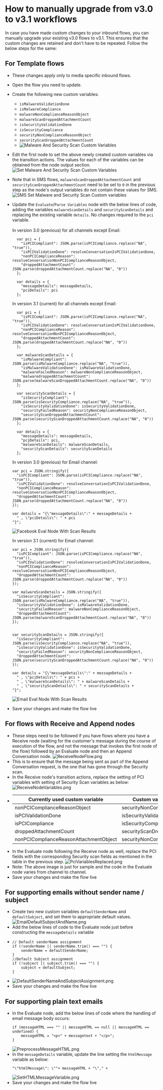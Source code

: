 
# How to manually upgrade from v3.0 to v3.1 workflows

In case you have made custom changes to your inbound flows, you can manually upgrade your existing v3.0 flows to v3.1. This ensures that the custom changes are retained and don't have to be repeated. Follow the below steps for the same:

## For Template flows
- These changes apply only to media specific inbound flows.
- Open the flow you need to update.
- Create the following new custom variables:
    - `isMalwareValidationDone`
    - `isMalwareCompliance`
    - `malwareNonComplianceReasonObject`
    - `malwareScanDroppedAttachmentCount`
    - `isSecurityValidationDone`
    - `isSecurityCompliance`
    - `securityNonComplianceReasonObject`
    - `securityScanDroppedAttachmentCount`
    - ![Malware And Security Scan Custom Variables](v3.3/images/MalwareAndSecurityScanCustomVariables.png)
- Edit the first node to set the above newly created custom variables via the transition actions. The values for each of the variables can be obtained from the node output section.
  ![Set Malware And Security Scan Custom Variables](v3.3/images/SetMalwareAndSecurityScanCustomVariables.png)
- Note that in SMS flows, `malwareScanDroppedAttachmentCount` and `securityScanDroppedAttachmentCount` need to be set to `0` in the previous step as the node's output variables do not contain these values for SMS.
  ![SMS Set Malware and Security Scan Custom variables](v3.3/images/SMSSetCustomVariables.png)
- Update the `Evaluate`/`Parse Variables` node with the below lines of code, adding the variables `malwareScanDetails` and `securityScanDetails` and replacing the existing variable `details`. No changes required to the `pci` variable.<br>
  <br>
  In version 3.0 (previous) for all channels except Email:
  ```
    var pci = {
      "isPCICompliant": JSON.parse(isPCICompliance.replace("NA", "true")),
      "isPCIValidationDone": resolveConversationIsPCIValidationDone,
      "nonPCIComplianceReason": resolveConversationNonPCIComplianceReasonObject,
      "droppedAttachmentCount": JSON.parse(droppedAttachmentCount.replace("NA", "0"))
    };
  
    var details = {
      "messageDetails": messageDetails,
      "pciDetails": pci
    };
  ```

  In version 3.1 (current) for all channels except Email:
  ```
    var pci = {
      "isPCICompliant": JSON.parse(isPCICompliance.replace("NA", "true")),
      "isPCIValidationDone": resolveConversationIsPCIValidationDone,
      "nonPCIComplianceReason": resolveConversationNonPCIComplianceReasonObject,
      "droppedAttachmentCount": JSON.parse(droppedAttachmentCount.replace("NA", "0"))
    };
  
    var malwareScanDetails = {
      "isMalwareCompliant": JSON.parse(isMalwareCompliance.replace("NA", "true")),
      "isMalwareValidationDone": isMalwareValidationDone,
      "malwareFailedReason": malwareNonComplianceReasonObject,
      "malwaredroppedAttachmentCount": JSON.parse(malwareScanDroppedAttachmentCount.replace("NA", "0"))
    };
  
    var securityScanDetails = {
      "isSecurityCompliant": JSON.parse(isSecurityCompliance.replace("NA", "true")),
      "isSecurityValidationDone": isSecurityValidationDone,
      "securityFailedReason": securityNonComplianceReasonObject,
      "securityScanDroppedAttachmentCount": JSON.parse(securityScanDroppedAttachmentCount.replace("NA", "0"))
    };
  
    var details = {
      "messageDetails": messageDetails,
      "pciDetails": pci,
      "malwareScanDetails": malwareScanDetails,
      "securityScanDetails": securityScanDetails
    };
  ```

  In version 3.0 (previous) for Email channel:
  ```
  var pci = JSON.stringify({
    "isPCICompliant": JSON.parse(isPCICompliance.replace("NA", "true")),
    "isPCIValidationDone": resolveConversationIsPCIValidationDone,
    "nonPCIComplianceReason": resolveConversationNonPCIComplianceReasonObject,
    "droppedAttachmentCount": JSON.parse(droppedAttachmentCount.replace("NA", "0"))
  });
  
  var details = "{\"messageDetails\":" + messageDetails +
    " , \"pciDetails\": " + pci 
  "}";
  ```
  ![Facebook Eval Node With Scan Results](v3.3/images/FacebookEvalNodeWithScanResults.png)

  In version 3.1 (current) for Email channel:
  ```
  var pci = JSON.stringify({
    "isPCICompliant": JSON.parse(isPCICompliance.replace("NA", "true")),
    "isPCIValidationDone": resolveConversationIsPCIValidationDone,
    "nonPCIComplianceReason": resolveConversationNonPCIComplianceReasonObject,
    "droppedAttachmentCount": JSON.parse(droppedAttachmentCount.replace("NA", "0"))
  });
  
  var malwareScanDetails = JSON.stringify({
    "isSecurityCompliant": JSON.parse(isMalwareCompliance.replace("NA", "true")),
    "isSecurityValidationDone": isMalwareValidationDone,
    "securityFailedReason": malwareNonComplianceReasonObject,
    "droppedAttachmentCount": JSON.parse(malwareScanDroppedAttachmentCount.replace("NA", "0"))
  });
  
  
  var securityScanDetails = JSON.stringify({
    "isSecurityCompliant": JSON.parse(isSecurityCompliance.replace("NA", "true")),
    "isSecurityValidationDone": isSecurityValidationDone,
    "securityFailedReason": securityNonComplianceReasonObject,
    "droppedAttachmentCount": JSON.parse(securityScanDroppedAttachmentCount.replace("NA", "0"))
  });
  
  var details = "{\"messageDetails\":" + messageDetails +
    " , \"pciDetails\": " + pci +
    " , \"malwareScanDetails\": " + malwareScanDetails +
    " , \"securityScanDetails\": " + securityScanDetails +
  "}";  
  ```
  ![Email Eval Node With Scan Results](v3.3/images/EmailEvalNodeWithScanResults.png)

- Save your changes and make the flow live

## For flows with Receive and Append nodes
- These steps need to be followed if you have flows where you have a Receive node (waiting for the customer's message during the course of execution of the flow, and not the message that invokes the first node of the flow) followed by an Evaluate node and then an Append Conversation node.
  ![ReceiveNodeFlow.png](v3.3/images/ReceiveNodeFlow.png)
- This is to ensure that the message being sent as part of the Append Conversation request, is the one that has gone through the Security scan.
- In the Receive node's transition actions, replace the setting of PCI variables with setting of Security Scan variables as below:
  ![ReceiveNodeVariables.png](v3.3/images/ReceiveNodeVariables.png)
- | Currently used custom variable         | Custom variable to be used in its place     |
  | -------------------------------------- | ------------------------------------------- |
  | nonPCIComplianceReasonObject           | securityNonComplianceReasonObject           |
  | isPCIValidationDone                    | isSecurityValidationDone                    |
  | isPCICompliance                        | isSecurityCompliance                        |
  | droppedAttachmentCount                 | securityScanDroppedAttachmentCount          |
  | nonPCIComplianceReasonAttachmentObject | securityNonComplianceReasonAttachmentObject |
- In the Evaluate node following the Receive node as well, replace the PCI fields with the corresponding Security scan fields as mentioned in the table in the previous step.
  ![PciVariablesReplaced.png](v3.3/images/PciVariablesReplaced.png)
- Note: The above image is just for sample and the code in the Evaluate node varies from channel to channel.  
- Save your changes and make the flow live

## For supporting emails without sender name / subject 
- Create two new custom variables ```defaultSenderName``` and ```defaultSubject```, and set them to appropriate default values.
  ![EmailDefaultSubjectAndName.png](v3.3/images/EmailDefaultSubjectAndName.png)
- Add the below lines of code to the Evaluate node just before constructing the ```messageDetails``` variable
- ```
  // Default senderName assignment
  if (!senderName || senderName.trim() === "") {
      senderName = defaultSenderName;
  }
  //Default Subject assignment
  if (!subject || subject.trim() === "") {
      subject = defaultSubject;
  }
  ```
- ![DefaultSenderNameAndSubjectAssignment.png](v3.3/images/DefaultSenderNameAndSubjectAssignment.png)
- Save your changes and make the flow live


## For supporting plain text emails
- In the Evaluate node, add the below lines of code where the handling of email message body occurs:
  ```
  if (messageHTML === "" || messageHTML == null || messageHTML == undefined) {
      messageHTML = "<p>" + messagetext + "</p>";
  }
  ```
  ![PreprocessMessageHTML.png](v3.3/images/PreprocessMessageHTML.png)
- In the ```messageDetails``` variable, update the line setting the ```htmlMessage``` variable as below:
  ```
  "\"htmlMessage\": \""+ messageHTML + "\"," +
  ``` 
  ![SetHTMLMessageVariable.png](v3.3/images/SetHTMLMessageVariable.png)
- Save your changes and make the flow live
